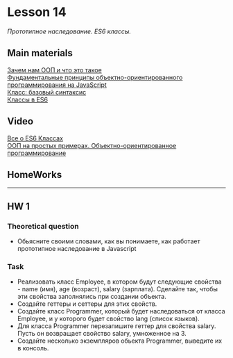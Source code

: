 # Lesson 14
*Прототипное наследование. ES6 классы.*

## Main materials
[Зачем нам ООП и что это такое](https://habr.com/ru/articles/148015/)  
[Фундаментальные принципы объектно-ориентированного программирования на JavaScript](https://tproger.ru/translations/oop-js-fundamentals/)  
[Класс: базовый синтаксис](https://learn.javascript.ru/class)  
[Классы в ES6](https://abcinblog.blogspot.com/2018/09/es6-ix.html)

## Video

[Все о ES6 Классах](https://www.youtube.com/watch?v=uLY9GXGMXaA)  
[ООП на простых примерах. Объектно-ориентированное программирование](https://www.youtube.com/watch?v=-6DWwR_R4Xk)  

## HomeWorks
---
## HW 1

### Theoretical question
- Обьясните своими словами, как вы понимаете, как работает прототипное наследование в Javascript

### Task
- Реализовать класс Employee, в котором будут следующие свойства - name (имя), age (возраст), salary (зарплата). Сделайте так, чтобы эти свойства заполнялись при создании объекта.
- Создайте геттеры и сеттеры для этих свойств.
- Создайте класс Programmer, который будет наследоваться от класса Employee, и у которого будет свойство lang (список языков).
- Для класса Programmer перезапишите геттер для свойства salary. Пусть он возвращает свойство salary, умноженное на 3.
- Создайте несколько экземпляров обьекта Programmer, выведите их в консоль.